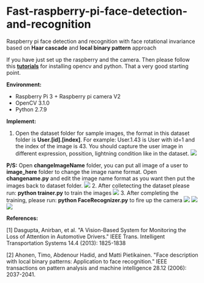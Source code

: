 # Fast-raspberry-pi-face-detection-and-recognition
Raspberry pi face detection and recognition with face rotational invariance based on **Haar cascade** and **local binary pattern** approach

If you have just set up the raspberry and the camera. Then please follow this [**tutorials**](http://www.pyimagesearch.com/2016/04/18/install-guide-raspberry-pi-3-raspbian-jessie-opencv-3/) for installing opencv and python. That a very good starting point.

**Environment:**
- Raspberry Pi 3 + Raspberry pi camera V2
- OpenCV 3.1.0
- Python 2.7.9

**Implement:**
1. Open the dataset folder for sample images, the format in this dataset folder is **User.[id].[index]**. For example: User.1.43 is User with id=1 and the index of the image is 43. You should capture the user image in different expression, possition, lightning condition like in the dataset.
![](https://github.com/DangLienMinh/Fast-raspberry-pi-face-detection-and-recognition/blob/master/upload/2017-04-01-154913_1184x624_scrot.png)

**P/S:** Open **changeImageName** folder, you can put all image of a user to **image_here** folder to change the image name format. Open **changename.py** and edit the image name format as you want then put the images back to dataset folder.
![](https://github.com/DangLienMinh/Fast-raspberry-pi-face-detection-and-recognition/blob/master/upload/2017-04-01-155213_1184x624_scrot.png)
2. After colletecting the dataset please run: **python trainer.py** to train the images
![](https://github.com/DangLienMinh/Fast-raspberry-pi-face-detection-and-recognition/blob/master/upload/2017-04-01-155423_1184x624_scrot.png)
3. After completing the training, please run: **python FaceRecognizer.py** to fire up the camera
![](https://github.com/DangLienMinh/Fast-raspberry-pi-face-detection-and-recognition/blob/master/upload/2017-04-01-155503_1184x624_scrot.png)
![](https://github.com/DangLienMinh/Fast-raspberry-pi-face-detection-and-recognition/blob/master/upload/2017-04-01-155547_1184x624_scrot.png)
![](https://github.com/DangLienMinh/Fast-raspberry-pi-face-detection-and-recognition/blob/master/upload/2017-04-01-155602_1184x624_scrot.png)

**References:**

[1] Dasgupta, Anirban, et al. "A Vision-Based System for Monitoring the Loss of Attention in Automotive Drivers." IEEE Trans. Intelligent Transportation Systems 14.4 (2013): 1825-1838

[2] Ahonen, Timo, Abdenour Hadid, and Matti Pietikainen. "Face description with local binary patterns: Application to face recognition." IEEE transactions on pattern analysis and machine intelligence 28.12 (2006): 2037-2041.
